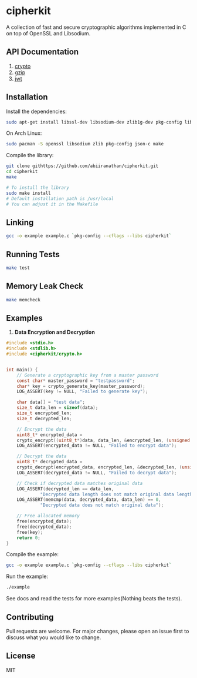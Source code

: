 # cipherkit

A collection of fast and secure cryptographic algorithms implemented in C on top of OpenSSL and Libsodium.
 
## API Documentation

1. [crypto](docs/crypto.md)
2. [gzip](docs/gzip.md)
3. [jwt](docs/jwt.md)

## Installation

Install the dependencies:

```bash
sudo apt-get install libssl-dev libsodium-dev zlib1g-dev pkg-config libjson-c-dev make
```

On Arch Linux:
```bash
sudo pacman -S openssl libsodium zlib pkg-config json-c make
```

Compile the library:
```bash
git clone githttps://github.com/abiiranathan/cipherkit.git
cd cipherkit
make

# To install the library
sudo make install
# Default installation path is /usr/local
# You can adjust it in the Makefile
```

## Linking
```bash
gcc -o example example.c `pkg-config --cflags --libs cipherkit`
```

## Running Tests
```bash
make test
```

## Memory Leak Check
```bash
make memcheck
```

## Examples

1. **Data Encryption and Decryption**

```c
#include <stdio.h>
#include <stdlib.h>
#include <cipherkit/crypto.h>


int main() {
    // Generate a cryptographic key from a master password
    const char* master_password = "testpassword";
    char* key = crypto_generate_key(master_password);
    LOG_ASSERT(key != NULL, "Failed to generate key");

    char data[] = "test data";
    size_t data_len = sizeof(data);
    size_t encrypted_len;
    size_t decrypted_len;

    // Encrypt the data
    uint8_t* encrypted_data =
    crypto_encrypt((uint8_t*)data, data_len, &encrypted_len, (unsigned char*)key);
    LOG_ASSERT(encrypted_data != NULL, "Failed to encrypt data");

    // Decrypt the data
    uint8_t* decrypted_data =
    crypto_decrypt(encrypted_data, encrypted_len, &decrypted_len, (unsigned char*)key);
    LOG_ASSERT(decrypted_data != NULL, "Failed to decrypt data");

    // Check if decrypted data matches original data
    LOG_ASSERT(decrypted_len == data_len,
             "Decrypted data length does not match original data length");
    LOG_ASSERT(memcmp(data, decrypted_data, data_len) == 0,
             "Decrypted data does not match original data");

    // Free allocated memory
    free(encrypted_data);
    free(decrypted_data);
    free(key);
    return 0;
}
```

Compile the example:
```bash
gcc -o example example.c `pkg-config --cflags --libs cipherkit`
```

Run the example:
```bash
./example
```

See docs and read the tests for more examples(Nothing beats the tests).

## Contributing
Pull requests are welcome. For major changes, please open an issue first to discuss what you would like to change.

## License
MIT
